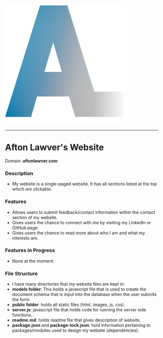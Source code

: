 ![Logo of the Project](public/aftonlogo.png)

---
# Afton Lawver's Website
Domain: **aftonlawver.com**
### Description
- My website is a single-paged website. It has all sections listed at the top which are clickable.

### Features
- Allows users to submit feedback/contact information within the contact section of my website.
- Gives users the chance to connect with me by visiting my LinkedIn or GitHub page.
- Gives users the chance to read more about who I am and what my interests are. 

### Features in Progress
- None at the moment.

### File Structure
- I have many directories that my website files are kept in: 
- **models folder**: This holds a javascript file that 
is used to create the document schema that is input into the database when the user submits the form. 
- **public folder**: holds all static files (html, images, js, css).
- **server.js**: javascript file that holds code for running the server side functions.
- **readme.md**: holds readme file that gives description of website.
- **package.json** and **package-lock.json**: hold information pertaining to packages/modules used to design my website
  (dependencies).


